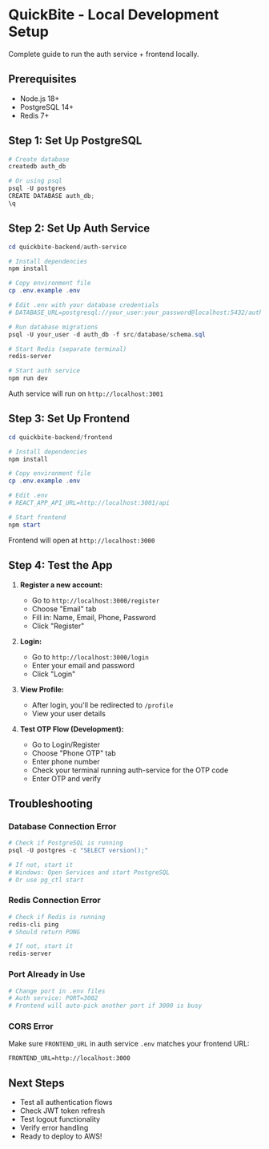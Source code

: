 # QuickBite - Local Development Setup

Complete guide to run the auth service + frontend locally.

## Prerequisites

- Node.js 18+
- PostgreSQL 14+
- Redis 7+

## Step 1: Set Up PostgreSQL

```powershell
# Create database
createdb auth_db

# Or using psql
psql -U postgres
CREATE DATABASE auth_db;
\q
```

## Step 2: Set Up Auth Service

```powershell
cd quickbite-backend/auth-service

# Install dependencies
npm install

# Copy environment file
cp .env.example .env

# Edit .env with your database credentials
# DATABASE_URL=postgresql://your_user:your_password@localhost:5432/auth_db

# Run database migrations
psql -U your_user -d auth_db -f src/database/schema.sql

# Start Redis (separate terminal)
redis-server

# Start auth service
npm run dev
```

Auth service will run on `http://localhost:3001`

## Step 3: Set Up Frontend

```powershell
cd quickbite-backend/frontend

# Install dependencies
npm install

# Copy environment file
cp .env.example .env

# Edit .env
# REACT_APP_API_URL=http://localhost:3001/api

# Start frontend
npm start
```

Frontend will open at `http://localhost:3000`

## Step 4: Test the App

1. **Register a new account:**
   - Go to `http://localhost:3000/register`
   - Choose "Email" tab
   - Fill in: Name, Email, Phone, Password
   - Click "Register"

2. **Login:**
   - Go to `http://localhost:3000/login`
   - Enter your email and password
   - Click "Login"

3. **View Profile:**
   - After login, you'll be redirected to `/profile`
   - View your user details

4. **Test OTP Flow (Development):**
   - Go to Login/Register
   - Choose "Phone OTP" tab
   - Enter phone number
   - Check your terminal running auth-service for the OTP code
   - Enter OTP and verify

## Troubleshooting

### Database Connection Error
```powershell
# Check if PostgreSQL is running
psql -U postgres -c "SELECT version();"

# If not, start it
# Windows: Open Services and start PostgreSQL
# Or use pg_ctl start
```

### Redis Connection Error
```powershell
# Check if Redis is running
redis-cli ping
# Should return PONG

# If not, start it
redis-server
```

### Port Already in Use
```powershell
# Change port in .env files
# Auth service: PORT=3002
# Frontend will auto-pick another port if 3000 is busy
```

### CORS Error
Make sure `FRONTEND_URL` in auth service `.env` matches your frontend URL:
```
FRONTEND_URL=http://localhost:3000
```

## Next Steps

- Test all authentication flows
- Check JWT token refresh
- Test logout functionality
- Verify error handling
- Ready to deploy to AWS!
